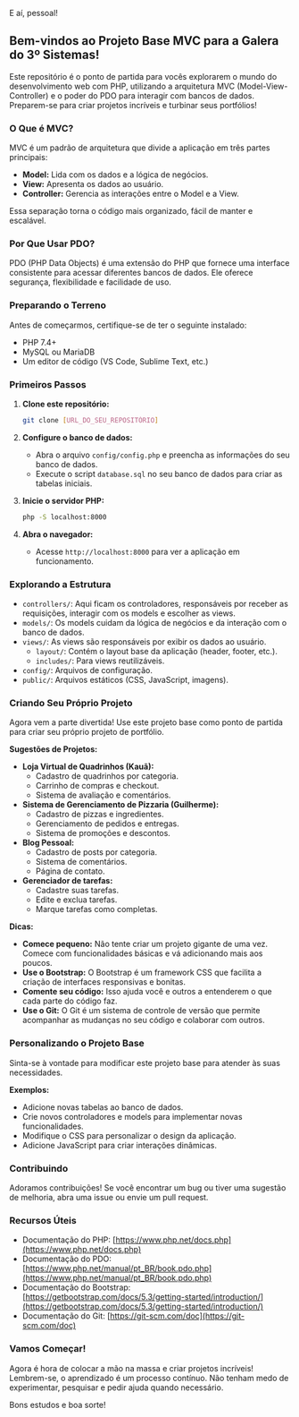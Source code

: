 E aí, pessoal! 

## Bem-vindos ao Projeto Base MVC para a Galera do 3º Sistemas!

Este repositório é o ponto de partida para vocês explorarem o mundo do desenvolvimento web com PHP, utilizando a arquitetura MVC (Model-View-Controller) e o poder do PDO para interagir com bancos de dados. Preparem-se para criar projetos incríveis e turbinar seus portfólios!

### O Que é MVC?

MVC é um padrão de arquitetura que divide a aplicação em três partes principais:

* **Model:** Lida com os dados e a lógica de negócios.
* **View:** Apresenta os dados ao usuário.
* **Controller:** Gerencia as interações entre o Model e a View.

Essa separação torna o código mais organizado, fácil de manter e escalável.

### Por Que Usar PDO?

PDO (PHP Data Objects) é uma extensão do PHP que fornece uma interface consistente para acessar diferentes bancos de dados. Ele oferece segurança, flexibilidade e facilidade de uso.

### Preparando o Terreno

Antes de começarmos, certifique-se de ter o seguinte instalado:

* PHP 7.4+
* MySQL ou MariaDB
* Um editor de código (VS Code, Sublime Text, etc.)

### Primeiros Passos

1.  **Clone este repositório:**

    ```bash
    git clone [URL_DO_SEU_REPOSITÓRIO]
    ```

2.  **Configure o banco de dados:**

    * Abra o arquivo `config/config.php` e preencha as informações do seu banco de dados.
    * Execute o script `database.sql` no seu banco de dados para criar as tabelas iniciais.

3.  **Inicie o servidor PHP:**

    ```bash
    php -S localhost:8000
    ```

4.  **Abra o navegador:**

    * Acesse `http://localhost:8000` para ver a aplicação em funcionamento.

### Explorando a Estrutura

* `controllers/`: Aqui ficam os controladores, responsáveis por receber as requisições, interagir com os models e escolher as views.
* `models/`: Os models cuidam da lógica de negócios e da interação com o banco de dados.
* `views/`: As views são responsáveis por exibir os dados ao usuário.
    * `layout/`: Contém o layout base da aplicação (header, footer, etc.).
    * `includes/`: Para views reutilizáveis.
* `config/`: Arquivos de configuração.
* `public/`: Arquivos estáticos (CSS, JavaScript, imagens).

### Criando Seu Próprio Projeto

Agora vem a parte divertida! Use este projeto base como ponto de partida para criar seu próprio projeto de portfólio.

**Sugestões de Projetos:**

* **Loja Virtual de Quadrinhos (Kauã):**
    * Cadastro de quadrinhos por categoria.
    * Carrinho de compras e checkout.
    * Sistema de avaliação e comentários.
* **Sistema de Gerenciamento de Pizzaria (Guilherme):**
    * Cadastro de pizzas e ingredientes.
    * Gerenciamento de pedidos e entregas.
    * Sistema de promoções e descontos.
* **Blog Pessoal:**
    * Cadastro de posts por categoria.
    * Sistema de comentários.
    * Página de contato.
* **Gerenciador de tarefas:**
    * Cadastre suas tarefas.
    * Edite e exclua tarefas.
    * Marque tarefas como completas.

**Dicas:**

* **Comece pequeno:** Não tente criar um projeto gigante de uma vez. Comece com funcionalidades básicas e vá adicionando mais aos poucos.
* **Use o Bootstrap:** O Bootstrap é um framework CSS que facilita a criação de interfaces responsivas e bonitas.
* **Comente seu código:** Isso ajuda você e outros a entenderem o que cada parte do código faz.
* **Use o Git:** O Git é um sistema de controle de versão que permite acompanhar as mudanças no seu código e colaborar com outros.

### Personalizando o Projeto Base

Sinta-se à vontade para modificar este projeto base para atender às suas necessidades.

**Exemplos:**

* Adicione novas tabelas ao banco de dados.
* Crie novos controladores e models para implementar novas funcionalidades.
* Modifique o CSS para personalizar o design da aplicação.
* Adicione JavaScript para criar interações dinâmicas.

### Contribuindo

Adoramos contribuições! Se você encontrar um bug ou tiver uma sugestão de melhoria, abra uma issue ou envie um pull request.

### Recursos Úteis

* Documentação do PHP: [https://www.php.net/docs.php](https://www.php.net/docs.php)
* Documentação do PDO: [https://www.php.net/manual/pt_BR/book.pdo.php](https://www.php.net/manual/pt_BR/book.pdo.php)
* Documentação do Bootstrap: [https://getbootstrap.com/docs/5.3/getting-started/introduction/](https://getbootstrap.com/docs/5.3/getting-started/introduction/)
* Documentação do Git: [https://git-scm.com/doc](https://git-scm.com/doc)

### Vamos Começar!

Agora é hora de colocar a mão na massa e criar projetos incríveis! Lembrem-se, o aprendizado é um processo contínuo. Não tenham medo de experimentar, pesquisar e pedir ajuda quando necessário.

Bons estudos e boa sorte!